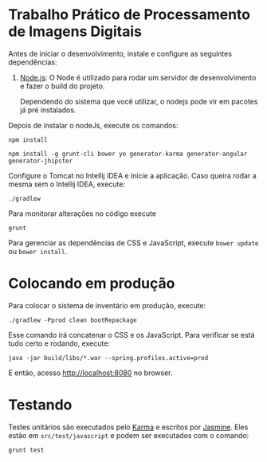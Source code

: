# Trabalho Prático de Processamento de Imagens Digitais

Antes de iniciar o desenvolvimento, instale e configure as seguintes dependências:

1. [Node.js][]: O Node é utilizado para rodar um servidor de desenvolvimento e fazer o build do projeto.

   Dependendo do sistema que você utilizar, o nodejs pode vir em pacotes já pré instalados.

Depois de instalar o nodeJs, execute os comandos:

    npm install
    
    npm install -g grunt-cli bower yo generator-karma generator-angular generator-jhipster

Configure o Tomcat no Intellij IDEA e inicie a aplicação. Caso queira rodar a mesma sem o Intellij IDEA, execute:

    ./gradlew
    
Para monitorar alterações no código execute

    grunt

Para gerenciar as dependências de CSS e JavaScript, execute `bower update` ou `bower install`.

# Colocando em produção

Para colocar o sistema de inventário em produção, execute:

    ./gradlew -Pprod clean bootRepackage

Esse comando irá concatenar o CSS e os JavaScript. Para verificar se está tudo certo e rodando, execute:

    java -jar build/libs/*.war --spring.profiles.active=prod

E então, acesso [http://localhost:8080](http://localhost:8080) no browser.

# Testando

Testes unitários são executados pelo [Karma][] e escritos por [Jasmine][]. Eles estão em `src/test/javascript` e podem ser executados com o comando:

    grunt test

[Node.js]: https://nodejs.org/
[Bower]: http://bower.io/
[Grunt]: http://gruntjs.com/
[BrowserSync]: http://www.browsersync.io/
[Karma]: http://karma-runner.github.io/
[Jasmine]: http://jasmine.github.io/2.0/introduction.html
[Protractor]: https://angular.github.io/protractor/
